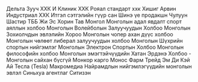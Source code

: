Дельта Зууч ХХК
И Клиник ХХК
Рояал стандарт ххк
Хишиг Арвин Индустриал ХХК
Итгэл сэтгэлийн гүүр сан
Шинэ үе продакшн
Чулуун Шастир ТББ
Жи Эс Хорин Тав Монгол
Монголын адал явдалт спорт аяллын холбоо
Монголын Волейболын Залуучуудын Холбоо
Монголын Зохиолчдын эвлэлийн Хороо
Монголын чопер ахан дүүс холбоо
Монголын чөлөөт либерал залуучуудын холбоо
Монголын Шүхрийн спортын нийгэмлэг
Монголын Электрон Спортын Холбоо
Монголын философийн холбоо
Монголын эмэгтэйчүүдийн Хатан Эрдэнэ Холбоо - Монголын сайхан бүсгүй
Монкор карго
Монос Фарм Трейд
Эм Ди Кэй Ай
Тесла (Tesla)
Макромедиа
Найрамдлын нийгэмлэгүүдийн монголын эвлэл
Синьхуа агентлаг
Ситизэн